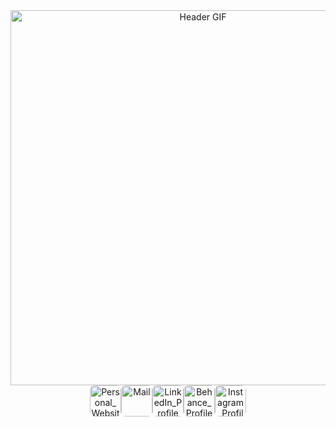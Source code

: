 <div id="header" align="center">
  <picture>
    <!-- Light Themes -->
    <source srcset="assets/gif_light_vhs.gif" media="(prefers-color-scheme: light)">
    <!-- Dark Themes -->
    <source srcset="assets/gif_dark_vhs.gif" media="(prefers-color-scheme: dark)">
    <!-- Default GIF (Fallback) -->
    <img src="assets/gif_dark_vhs.gif" alt="Header GIF" style="width: 600px;">
  </picture>


<div id="custom-buttons" align="center" style="display: flex; justify-content: center; gap: 0px; padding: 0; margin: 0;">
  <!-- GitHub Button as GIF -->
  <a href="https://sifmanos.github.io/" target="_blank" title="Personal_Website">
    <picture>
      <!-- Light Theme -->
      <source srcset="assets/gif_website2.gif" media="(prefers-color-scheme: light)">
      <!-- Dark Theme -->
      <source srcset="assets/gif_website.gif" media="(prefers-color-scheme: dark)">
      <!-- Default (Fallback) -->
      <img src="assets/gif_website.gif" width="50" alt="Personal_Website" style="border-radius: 8px;">
    </picture>
  </a>
  <a href="mailto:sifakis.em@gmail.com" target="_blank" title="Mail">
    <picture>
      <!-- Light Theme -->
      <source srcset="assets/gif_mails2.gif" media="(prefers-color-scheme: light)">
      <!-- Dark Theme -->
      <source srcset="assets/gif_mails.gif" media="(prefers-color-scheme: dark)">
      <!-- Default (Fallback) -->
      <img src="assets/gif_mails.gif" width="50" alt="Mail" style="border-radius: 8px;">
    </picture>
  </a>
  <a href="https://www.linkedin.com/in/sifmanos/" target="_blank" title="LinkedIn_Profile">
    <picture>
      <!-- Light Theme -->
      <source srcset="assets/gif_linkedin2.gif" media="(prefers-color-scheme: light)">
      <!-- Dark Theme -->
      <source srcset="assets/gif_linkedin.gif" media="(prefers-color-scheme: dark)">
      <!-- Default (Fallback) -->
      <img src="assets/gif_linkedin.gif" width="50" alt="LinkedIn_Profile" style="border-radius: 8px;">
    </picture>
  </a>
  <a href="https://www.behance.net/manossifakis1" target="_blank" title="Behance_Profile">
    <picture>
      <!-- Light Theme -->
      <source srcset="assets/gif_behance2.gif" media="(prefers-color-scheme: light)">
      <!-- Dark Theme -->
      <source srcset="assets/gif_behance.gif" media="(prefers-color-scheme: dark)">
      <!-- Default (Fallback) -->
      <img src="assets/gif_behance.gif" width="50" alt="Behance_Profile" style="border-radius: 8px;">
    </picture>
  </a>
  <a href="https://www.instagram.com/sifmanos_/" target="_blank" title="Instagram_Profile">
    <picture>
      <!-- Light Theme -->
      <source srcset="assets/gif_instagram2.gif" media="(prefers-color-scheme: light)">
      <!-- Dark Theme -->
      <source srcset="assets/gif_instagram.gif" media="(prefers-color-scheme: dark)">
      <!-- Default (Fallback) -->
      <img src="assets/gif_instagram.gif" width="50" alt="Instagram_Profile" style="border-radius: 8px;">
    </picture>
  </a>
</div>



